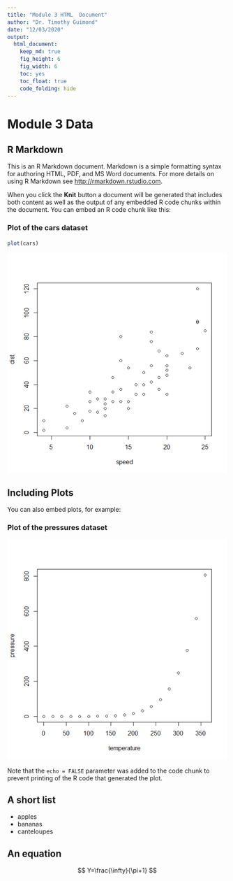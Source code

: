 ```yaml
---
title: "Module 3 HTML  Document"
author: "Dr. Timothy Guimond"
date: "12/03/2020"
output: 
  html_document: 
    keep_md: true
    fig_height: 6
    fig_width: 6
    toc: yes
    toc_float: true
    code_folding: hide
---
```



# Module 3 Data
## R Markdown

This is an R Markdown document. Markdown is a simple formatting syntax for authoring HTML, PDF, and MS Word documents. For more details on using R Markdown see <http://rmarkdown.rstudio.com>.

When you click the **Knit** button a document will be generated that includes both content as well as the output of any embedded R code chunks within the document. You can embed an R code chunk like this:  

### Plot of the cars dataset

```r
plot(cars)
```

![](Module3HTML_files/figure-html/cars-1.png)<!-- -->

## Including Plots

You can also embed plots, for example:

### Plot of the pressures dataset
![](Module3HTML_files/figure-html/pressure-1.png)<!-- -->

Note that the `echo = FALSE` parameter was added to the code chunk to prevent printing of the R code that generated the plot.

## A short list

* apples
* bananas
* canteloupes

## An equation

$$ Y=\frac{\infty}{\pi+1} $$
